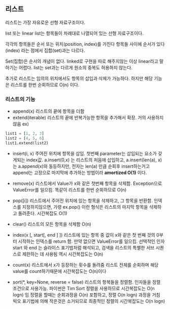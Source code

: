 ## 리스트
리스트는 가장 자유로운 선형 자료구조이다.

list 또는 linear list는 항목들이 차례대로 나열되어 있는 선형 자료구조이다. <br>

각각의 항목들은 순서 또는 위치(position, index)를 가진다 
항목들 사이에 순서가 있다 (index) 라는 점에서 집합(set)과는 다르다. 

Set(집합)은 순서의 개념이 없다. linked로 구현을 따로 해주지않는 이상 linear라고 말하기는 어렵다.
list는 set과는 다르게 원소의 중복도 허용하지 않는다.

추가로 리스트는 임의의 위치에서도 항목의 삽입과 삭제가 가능하다. 하지만 해당 기능은 리스트를 한번 순회하므로 O(n) 이다.

### 리스트의 기능
- append(x)
    리스트의 끝에 항목을 더함
- extend(iterable)
    리스트의 끝에 반복가능한 항목을 추가해서 확장. 거의 사용하지않음
ex)
```py
list1 = [1, 2, 3]
list2 = [4, 5, 6]
list1.extend(list2)
```
- insert(i, x)
    주어진 위치에 항목을 삽입. 첫번째 parameter는 삽입되는 요소가 갖게되는 index값.
    a.insert(0,x) 는 리스트의 처음에 삽입하고, a.insert(len(a), x) 는 a.append(x)와 동등하지만,
    전자는 len(a) 만큼 순회후 insert하는거고 append는 고정으로 마지막에 추가하는 방법이라 **amortized O(1)** 이다.

- remove(x)
    리스트에서 Value가 x와 같은 첫번째 항목을 삭제함. Exception으로 ValueError를 일으킴.
    똑같이 리스트를 한번 순회하므로 O(n)

- pop([i])
    리스트에서 주어진 위치에 있는 항목을 삭제하고, 그 항목을 반환함.
    인덱스를 지정하지않으면, 가령 ex.pop() 이런 형식은 리스트의 마지막 항목을 삭제하고 돌려준다.
    시간복잡도 O(1)

- clear()
    리스트의 모든 항목을 삭제함
    O(n)

- index(x [, start[, end ] ])
    리스트에 있는 항목 중 값이 x와 같은 첫 번째 것의 0부터 시작하는 인덱스를 return 함.
    만약 없으면 ValueError를 일으킴.
    선택적인 인자 start 와 end 는 슬라이스 표기법처럼 해석되고,
    검색을 리스트의 특별한 서브 시퀀스로 제한하는 데 사용됨
    역시 시간복잡도는 O(n)

- count(x)
    리스트에서 x가 등장하는 횟수를 돌려줌
    리스트 전체를 순회하며 해당 value를 count하기때문에 시간복잡도는 O(n)이다

- sort(*, key=None, reverse = false)
    리스트의 항복들을 정렬함. 인자들을 정렬 조건으로 사용가능.
    파이썬은 Tim Sort 정렬을 사용하므로 시간복잡도는 O(n logn) 임
    정렬을 할때는 순회과정을 O(n) 포함하고, 정렬 O(n logn) 과정을 거침 빅오 표기법에 의해 작은것은 소거되므로
    최종적인 정렬의 시간복잡도는 O(n logn)

  
